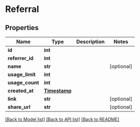 # Referral

## Properties
Name | Type | Description | Notes
------------ | ------------- | ------------- | -------------
**id** | **int** |  | 
**referrer_id** | **int** |  | 
**name** | **str** |  | [optional] 
**usage_limit** | **int** |  | 
**usage_count** | **int** |  | 
**created_at** | [**Timestamp**](Timestamp.md) |  | 
**link** | **str** |  | [optional] 
**share_url** | **str** |  | [optional] 

[[Back to Model list]](../README.md#documentation-for-models) [[Back to API list]](../README.md#documentation-for-api-endpoints) [[Back to README]](../README.md)


